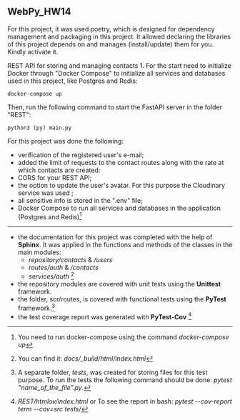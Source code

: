 ## WebPy_HW14
For this project, it was used poetry, which is designed for dependency management and packaging in this project. It allowed declaring the libraries of this project depends on and manages (install/update) them for you. Kindly activate it.

REST API for storing and managing contacts 1. For the start need to initialize Docker through "Docker Compose" to initialize all services and databases used in this project, like Postgres and Redis:
        
    docker-compose up

Then, run the following command to start the FastAPI server in the folder "REST":

    python3 (py) main.py

For this project was done the following:

- verification of the registered user's e-mail; 
- added the limit of requests to the contact routes along with the rate at which contacts are created:
- CORS for your REST API; 
- the option to update the user's avatar. For this purpose the Cloudinary service was used ; 
- all sensitive info is stored in the ".env" file; 
- Docker Compose to run all services and databases in the application (Postgres and Redis)[^1]
------------------------------------------------------------------------------------------------
- the documentation for this project was completed with the help of **Sphinx**. It was applied in the functions and methods of the classes in the main modules:
   * *repository/contacts* & */users*
   * *routes/auth* & */contacts*
   * *services/auth* [^2]
- the repository modules are covered with unit tests using the **Unittest** framework.
- the folder, scr/routes, is covered with functional tests using the **PyTest** framework.[^3] 
- the test coverage report was generated with **PyTest-Cov** [^4]




[^1]: You need to run docker-compose using the command *docker-compose up*
[^2]: You can find it: *docs/_build/html/index.html*
[^3]: A separate folder, *tests*, was created for storing files for this test purpose. To run the tests the following command should be done: *pytest "name_of_the_file".py*.
[^4]: *REST/htmlov/index.html* or To see the report in bash: *pytest --cov-report term --cov=src tests/*